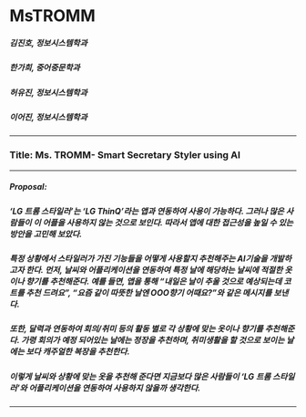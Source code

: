 # MsTROMM
##### 김진호, 정보시스템학과
##### 한가희, 중어중문학과
##### 허유진, 정보시스템학과
##### 이어진, 정보시스템학과
----------
### Title: Ms. TROMM- Smart Secretary Styler using AI
----------
##### Proposal:
##### ‘LG 트롬 스타일러’는 ‘LG ThinQ’라는 앱과 연동하여 사용이 가능하다. 그러나 많은 사람들이 이 어플을 사용하지 않는 것으로 보인다. 따라서 앱에 대한 접근성을 높일 수 있는 방안을 고민해 보았다.
##### 특정 상황에서 스타일러가 가진 기능들을 어떻게 사용할지 추천해주는 AI기술을 개발하고자 한다. 먼저, 날씨와 어플리케이션을 연동하여 특정 날에 해당하는 날씨에 적절한 옷이나 향기를 추천해준다. 예를 들면, 앱을 통해 “내일은 날이 추울 것으로 예상되는데 코트를 추천 드려요”, “요즘 같이 따뜻한 날엔 OOO향기 어때요?”와 같은 메시지를 보낸다. 
##### 또한, 달력과 연동하여 회의/취미 등의 활동 별로 각 상황에 맞는 옷이나 향기를 추천해준다. 가령 회의가 예정 되어있는 날에는 정장을 추천하며, 취미생활을 할 것으로 보이는 날에는 보다 캐주얼한 복장을 추천한다. 
##### 이렇게 날씨와 상황에 맞는 옷을 추천해 준다면 지금보다 많은 사람들이 ‘LG 트롬 스타일러’와 어플리케이션을 연동하여 사용하지 않을까 생각한다.
----------
